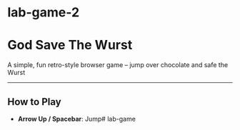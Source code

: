 # lab-game-2
# God Save The Wurst

A simple, fun retro-style browser game – jump over chocolate and safe the Wurst

---

##  How to Play

-  **Arrow Up / Spacebar**: Jump# lab-game
